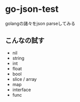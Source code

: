 # go-json-test

golangの諸々をjson parseしてみる

## こんなの試す

* nil
* string
* int
* float
* bool
* slice / array
* map
* interface
* func
